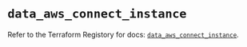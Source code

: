 # `data_aws_connect_instance`

Refer to the Terraform Registory for docs: [`data_aws_connect_instance`](https://registry.terraform.io/providers/hashicorp/aws/3.76.1/docs/data-sources/connect_instance).
